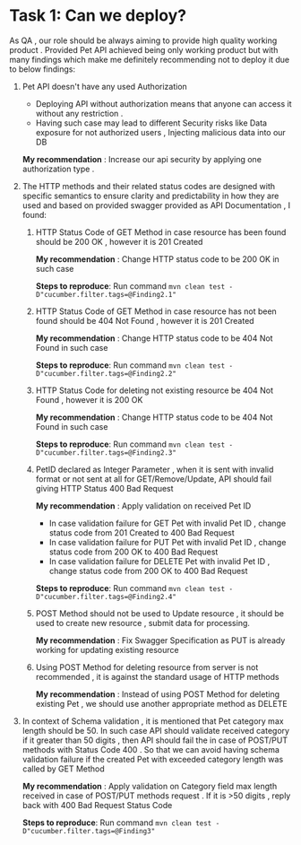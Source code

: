 # Task 1: Can we deploy?

As QA , our role should be always aiming to provide high quality working product . Provided Pet API achieved being only
working product but with many findings which make me definitely recommending not to deploy it due to below findings:

1. Pet API doesn't have any used Authorization
    * Deploying API without authorization means that anyone can access it without any restriction .
    * Having such case may lead to different Security risks like Data exposure for not authorized users , Injecting malicious data into our DB

   **My recommendation** : Increase our api security by applying one authorization type .

2. The HTTP methods and their related status codes are designed with specific semantics to ensure clarity and predictability in how they are used
   and based on provided swagger provided as API Documentation , I found:

    1.  HTTP Status Code of GET Method in case resource has been found should be 200 OK , however it is 201 Created
   
        **My recommendation** : Change HTTP status code to be 200 OK in such case
   
        **Steps to reproduce**: Run command ``` mvn clean test -D"cucumber.filter.tags=@Finding2.1" ```

    2.  HTTP Status Code of GET Method in case resource has not been found should be 404 Not Found , however it is 201 Created
   
        **My recommendation** : Change HTTP status code to be 404 Not Found in such case
   
        **Steps to reproduce**: Run command ``` mvn clean test -D"cucumber.filter.tags=@Finding2.2" ```

    3. HTTP Status Code for deleting not existing resource be 404 Not Found , however it is 200 OK
   
       **My recommendation** : Change HTTP status code to be 404 Not Found in such case
   
       **Steps to reproduce**: Run command ``` mvn clean test -D"cucumber.filter.tags=@Finding2.3" ```

    4.  PetID declared as Integer Parameter , when it is sent with invalid format or not sent at all for GET/Remove/Update,
        API should fail giving HTTP Status 400 Bad Request
   
        **My recommendation** : Apply validation on received Pet ID
   
        * In case validation failure for GET Pet with invalid Pet ID , change status code from 201 Created to 400 Bad Request
        * In case validation failure for PUT Pet with invalid Pet ID , change status code from 200 OK to 400 Bad Request
        * In case validation failure for DELETE Pet with invalid Pet ID , change status code from 200 OK to 400 Bad Request

        **Steps to reproduce**: Run command ``` mvn clean test -D"cucumber.filter.tags=@Finding2.4" ```

    5. POST Method should not be used to Update resource , it should be used to create new resource , submit data for processing.
   
       **My recommendation** : Fix Swagger Specification as PUT is already working for updating existing resource

    6. Using POST Method for deleting resource from server is not recommended , it is against the standard usage of HTTP methods
   
       **My recommendation** : Instead of using POST Method for deleting existing Pet , we should use another appropriate method as DELETE

3. In context of Schema validation , it is mentioned that Pet category max length should be 50. In such case API should validate received category
   if it greater than 50 digits , then API should fail the in case of POST/PUT methods with Status Code 400 . So that we can avoid having schema validation failure
   if the created Pet with exceeded category length was called by GET Method

   **My recommendation** : Apply validation on Category field max length received in case of POST/PUT methods request . If it is >50 digits , reply back with 400 Bad Request Status Code
   
   **Steps to reproduce**: Run command ``` mvn clean test -D"cucumber.filter.tags=@Finding3" ```
  